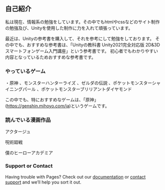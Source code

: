 ## 自己紹介

私は現在、情報系の勉強をしています。その中でもhtmlやcssなどのサイト制作の勉強及び、Unityを使用した制作に力を入れて頑張っています。

最近は、Unityの参考書を購入して、それを参考にして勉強をしております。
その中でも、おすすめな参考書は、「Unityの教科書 Unity2021完全対応版 2D&3Dスマートフォンゲーム入門講座」という参考書です。
初心者でもわかりやすい内容となっているためおすすめな参考書です。

### やっているゲーム

・原神
、モンスターハンターライズ
、ゼルダの伝説
、ポケットモンスターシャイニングパール
、ポケットモンスターブリリアントダイヤモンド

この中でも、特におすすめなゲームは、「原神」(https://genshin.mihoyo.com/ja)というゲームです。

### 読んでいる漫画作品
アクタージュ

呪術廻戦

僕のヒーローアカデミア


### Support or Contact

Having trouble with Pages? Check out our [documentation](https://docs.github.com/categories/github-pages-basics/) or [contact support](https://support.github.com/contact) and we’ll help you sort it out.
